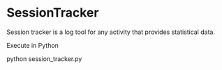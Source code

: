 # SessionTracker
Session tracker is a log tool for any activity that provides statistical data.

Execute in Python

python session_tracker.py

